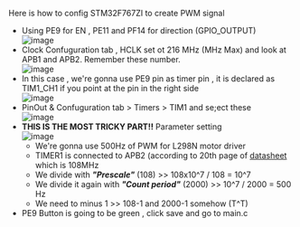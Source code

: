 Here is how to config STM32F767ZI to create PWM signal </br>
- Using PE9 for EN , PE11 and PF14 for direction (GPIO_OUTPUT) </br>
![image](https://github.com/user-attachments/assets/8fcf4294-1c91-4a35-9575-6321b0f76f3a)
- Clock Confuguration tab , HCLK set ot 216 MHz (MHz Max) and look at APB1 and APB2. Remember these number. </br>
![image](https://github.com/user-attachments/assets/b2e9c569-32b5-408b-b297-19f2c2c8e430)
- In this case , we're gonna use PE9 pin as timer pin , it is declared as TIM1_CH1 if you point at the pin in the right side </br>
![image](https://github.com/user-attachments/assets/936fcc1a-b3c5-448a-90c3-da6339e1853e)
- PinOut & Confuguration tab > Timers > TIM1 and se;ect these </br>
![image](https://github.com/user-attachments/assets/04420379-8bed-4b3c-a6e3-88c363512d18)
- <b>THIS IS THE MOST TRICKY PART!!</b> Parameter setting </br>
![image](https://github.com/user-attachments/assets/5df216ae-36b9-4d79-ace5-8a84a955bf9a)
    - We're gonna use 500Hz of PWM for L298N motor driver
    - TIMER1 is connected to APB2 (according to 20th page of [datasheet](https://www.st.com/resource/en/datasheet/stm32f765bi.pdf) which is 108MHz
    - We divide with _<b>"Prescale"</b>_ (108) >> 108x10^7 / 108 = 10^7  
    - We divide it  again with _<b>"Count period"</b>_ (2000) >> 10^7 / 2000 = 500 Hz
    - We need to minus 1 >> 108-1 and 2000-1 somehow (T^T)
 - PE9 Button is going to be green , click save and go to main.c
